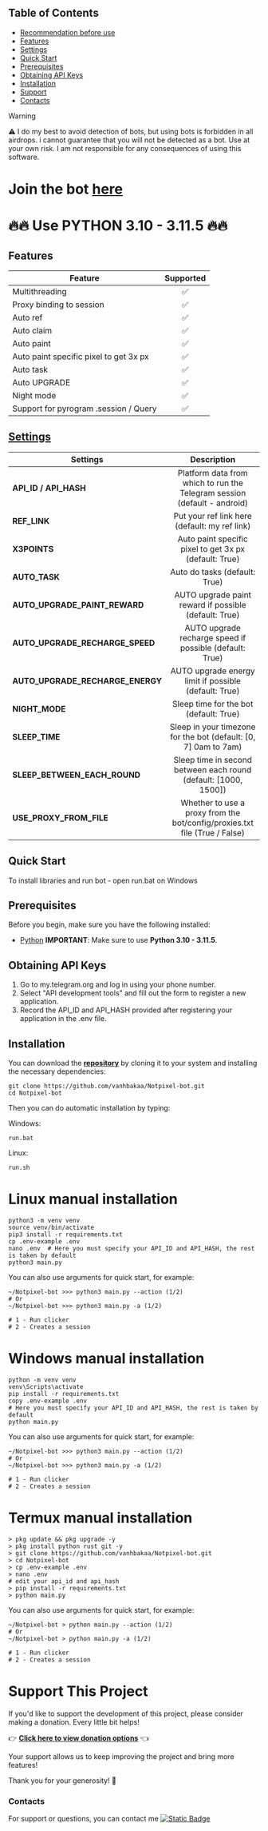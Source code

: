 ## Table of Contents
- [Recommendation before use](#recommendation-before-use)
- [Features](#features)
- [Settings](#settings)
- [Quick Start](#quick-start)
- [Prerequisites](#prerequisites)
- [Obtaining API Keys](#obtaining-api-keys)
- [Installation](#installation)
- [Support](#support-this-project)
- [Contacts](#contacts)

> [!WARNING]
> ⚠️ I do my best to avoid detection of bots, but using bots is forbidden in all airdrops. i cannot guarantee that you will not be detected as a bot. Use at your own risk. I am not responsible for any consequences of using this software.


# Join the bot [here](https://t.me/notpixel/app?startapp=f6624523270)


# 🔥🔥 Use PYTHON 3.10 - 3.11.5 🔥🔥

## Features  
| Feature                                                     | Supported  |
|---------------------------------------------------------------|:----------------:|
| Multithreading                                                |        ✅        |
| Proxy binding to session                                      |        ✅        |
| Auto ref                                                      |        ✅        |
| Auto claim                                                    |        ✅        |
| Auto paint                                                    |        ✅        |
| Auto paint specific pixel to get 3x px                        |        ✅        |
| Auto task                                                     |        ✅        |
| Auto UPGRADE                                                  |        ✅        |
| Night mode                                                    |        ✅        |
| Support for pyrogram .session / Query                         |        ✅        |

## [Settings](https://github.com/vanhbakaa/Notpixel-bot/blob/main/.env-example)
| Settings | Description |
|----------------------------|:-------------------------------------------------------------------------------------------------------------:|
| **API_ID / API_HASH**      | Platform data from which to run the Telegram session (default - android)                                      |       
| **REF_LINK**               | Put your ref link here (default: my ref link)                                                                 |
| **X3POINTS** | Auto paint specific pixel to get 3x px (default: True)                                                                      |
| **AUTO_TASK**              |  Auto do tasks (default: True)                                                                                  |
| **AUTO_UPGRADE_PAINT_REWARD** | AUTO upgrade paint reward if possible (default: True)                                                                      |
| **AUTO_UPGRADE_RECHARGE_SPEED** | AUTO upgrade recharge speed if possible (default: True)                                                                      |
| **AUTO_UPGRADE_RECHARGE_ENERGY** | AUTO upgrade energy limit if possible (default: True)                                                                      |
| **NIGHT_MODE** | Sleep time for the bot (default: True)                                                                      |
| **SLEEP_TIME** | Sleep in your timezone for the bot (default: [0, 7] 0am to 7am)                                                                     |
| **SLEEP_BETWEEN_EACH_ROUND** | Sleep time in second between each round (default: [1000, 1500])                                                                     |
| **USE_PROXY_FROM_FILE**    | Whether to use a proxy from the bot/config/proxies.txt file (True / False)                                    |


## Quick Start

To install libraries and run bot - open run.bat on Windows

## Prerequisites
Before you begin, make sure you have the following installed:
- [Python](https://www.python.org/downloads/) **IMPORTANT**: Make sure to use **Python 3.10 - 3.11.5**. 

## Obtaining API Keys
1. Go to my.telegram.org and log in using your phone number.
2. Select "API development tools" and fill out the form to register a new application.
3. Record the API_ID and API_HASH provided after registering your application in the .env file.

## Installation
You can download the [**repository**](https://github.com/vanhbakaa/Notpixel-bot) by cloning it to your system and installing the necessary dependencies:
```shell
git clone https://github.com/vanhbakaa/Notpixel-bot.git
cd Notpixel-bot
```

Then you can do automatic installation by typing:

Windows:
```shell
run.bat
```

Linux:
```shell
run.sh
```

# Linux manual installation
```shell
python3 -m venv venv
source venv/bin/activate
pip3 install -r requirements.txt
cp .env-example .env
nano .env  # Here you must specify your API_ID and API_HASH, the rest is taken by default
python3 main.py
```

You can also use arguments for quick start, for example:
```shell
~/Notpixel-bot >>> python3 main.py --action (1/2)
# Or
~/Notpixel-bot >>> python3 main.py -a (1/2)

# 1 - Run clicker
# 2 - Creates a session
```

# Windows manual installation
```shell
python -m venv venv
venv\Scripts\activate
pip install -r requirements.txt
copy .env-example .env
# Here you must specify your API_ID and API_HASH, the rest is taken by default
python main.py
```
You can also use arguments for quick start, for example:
```shell
~/Notpixel-bot >>> python3 main.py --action (1/2)
# Or
~/Notpixel-bot >>> python3 main.py -a (1/2)

# 1 - Run clicker
# 2 - Creates a session
```

# Termux manual installation
```
> pkg update && pkg upgrade -y
> pkg install python rust git -y
> git clone https://github.com/vanhbakaa/Notpixel-bot.git
> cd Notpixel-bot
> cp .env-example .env
> nano .env
# edit your api_id and api_hash
> pip install -r requirements.txt
> python main.py
```

You can also use arguments for quick start, for example:
```termux
~/Notpixel-bot > python main.py --action (1/2)
# Or
~/Notpixel-bot > python main.py -a (1/2)

# 1 - Run clicker
# 2 - Creates a session 
```
# Support This Project

If you'd like to support the development of this project, please consider making a donation. Every little bit helps!

👉 **[Click here to view donation options](https://github.com/vanhbakaa/Donation/blob/main/README.md)** 👈

Your support allows us to keep improving the project and bring more features!

Thank you for your generosity! 🙌

### Contacts

For support or questions, you can contact me [![Static Badge](https://img.shields.io/badge/Telegram-Channel-Link?style=for-the-badge&logo=Telegram&logoColor=white&logoSize=auto&color=blue)](https://t.me/airdrop_tool_vanh)
